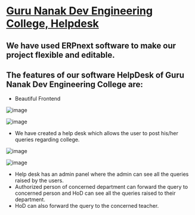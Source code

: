 
# [Guru Nanak Dev Engineering College, Helpdesk](https://a8cc6b3e27bb.ngrok.io/)

## We have used ERPnext software to make our project flexible and editable.

## The features of our software HelpDesk of Guru Nanak Dev Engineering College are:
- Beautiful Frontend



![image](https://user-images.githubusercontent.com/74251229/110900337-9c59e680-8328-11eb-82aa-4395598429e6.png)



![image](https://user-images.githubusercontent.com/74251229/110900472-cf03df00-8328-11eb-96fb-30de82215d01.png)


- We have created a help desk which allows the user to post his/her queries regarding college.



![image](https://user-images.githubusercontent.com/74251229/110900584-f8bd0600-8328-11eb-82d0-35c89b46f3be.png)



![image](https://user-images.githubusercontent.com/74251229/110900610-070b2200-8329-11eb-89e1-380a89101f04.png)




- Help desk has an admin panel where the admin can see all the queries raised by the users.
- Authorized person of concerned department can forward the query to concerned person and HoD can see all the queries raised to their department.
- HoD can also forward the query to the concerned teacher.


<!--# [Guru Nanak Dev Engineering College, Helpdesk](https://a8cc6b3e27bb.ngrok.io/)-->

<!--## We have used ERPNext software to make our project flexible and editable.-->

<!--## The features of our software HelpDesk of Guru Nanak Dev Engineering College are:-->
<!--- We have created a help desk which allows the user to post his/her queries regarding college.-->
<!--- Help desk has an admin panel where the admin can see all the queries raised by the users.-->
<!--- Authorized person of concerned department can forward the query to concerned person and HoD can see all the queries raised to their department.-->
<!--- HoD can also forward the query to the concerned teacher.-->

<!--## Frontend Website is having: -->

<!--- Home section having beautiful web page. -->
<!--- About Us section having all information with necessary side bar. -->
<!--- FAQ section -->
<!--- Ask Queries section where user can post his/her queries regarding college.-->
<!--- Previous asked queries section where they can see previously asked queries.-->
<!--- ldap login to the user along with guest login.-->
<!--- Accessed by every user(Students, Professors, HOD'S, Administrator) by given Username and Password.-->

<!--## FAQ Section:-->
<!--- It consists of Frequently Asked Questions that can be put up by Admin or HOD's by adding HTML code as Website module very easily.-->
<!--P.S. We are looking forward to automate this.-->

<!--## Desk:-->
<!--After Login, only teachers and HOD's can access some specific modules related to their fields as we have set permission in this way. They can keep record of their courses, schedule, programmes, etc.-->

<!--## Queries: -->
<!--In support module, at issues, HOD's can see the queries that are being entered by students and they can assign the task to solve the queries to some other person also.-->
<!--User permissions can be set accordingly so that particular query would be visible to particular person only.-->


